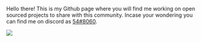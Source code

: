 Hello there! This is my Github page where you will find me working on open sourced projects to share with this community. Incase your wondering you can find me on discord as [54#8060](https://discord.com/).

<img src="https://github-readme-stats.vercel.app/api?username=risphs&hide_title=true&count_private=true&show_icons=true&theme=github_dark&hide_border=true&bg_color=00000000"/>
